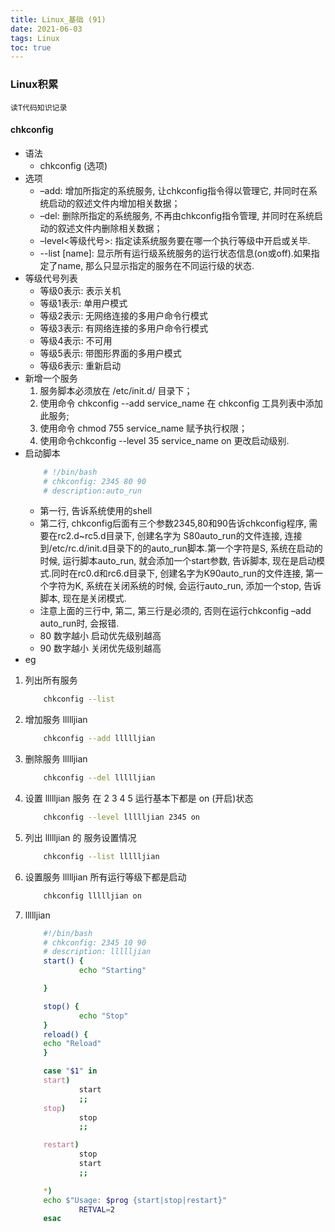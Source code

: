 ```yaml
---
title: Linux_基础 (91)
date: 2021-06-03
tags: Linux
toc: true
---
```


### Linux积累
    读T代码知识记录

<!-- more -->

#### chkconfig
- 语法
    * chkconfig (选项)
- 选项
    * –add: 增加所指定的系统服务, 让chkconfig指令得以管理它, 并同时在系统启动的叙述文件内增加相关数据；
    * –del: 删除所指定的系统服务, 不再由chkconfig指令管理, 并同时在系统启动的叙述文件内删除相关数据；
    * –level<等级代号>: 指定读系统服务要在哪一个执行等级中开启或关毕.
    * --list [name]:  显示所有运行级系统服务的运行状态信息(on或off).如果指定了name, 那么只显示指定的服务在不同运行级的状态.
- 等级代号列表
    * 等级0表示: 表示关机
    * 等级1表示: 单用户模式
    * 等级2表示: 无网络连接的多用户命令行模式
    * 等级3表示: 有网络连接的多用户命令行模式
    * 等级4表示: 不可用
    * 等级5表示: 带图形界面的多用户模式
    * 等级6表示: 重新启动
- 新增一个服务
    1. 服务脚本必须放在 /etc/init.d/ 目录下；
    2. 使用命令 chkconfig --add service_name 在 chkconfig 工具列表中添加此服务;
    3. 使用命令 chmod 755 service_name 赋予执行权限；
    4. 使用命令chkconfig --level 35 service_name on 更改启动级别.
- 启动脚本
    ```bash
        # !/bin/bash
        # chkconfig: 2345 80 90
        # description:auto_run
    ```
    * 第一行, 告诉系统使用的shell
    * 第二行, chkconfig后面有三个参数2345,80和90告诉chkconfig程序, 需要在rc2.d~rc5.d目录下, 创建名字为 S80auto_run的文件连接, 连接到/etc/rc.d/init.d目录下的的auto_run脚本.第一个字符是S, 系统在启动的时候, 运行脚本auto_run, 就会添加一个start参数, 告诉脚本, 现在是启动模式.同时在rc0.d和rc6.d目录下, 创建名字为K90auto_run的文件连接, 第一个字符为K, 系统在关闭系统的时候, 会运行auto_run, 添加一个stop, 告诉脚本, 现在是关闭模式.
    * 注意上面的三行中, 第二, 第三行是必须的, 否则在运行chkconfig –add auto_run时, 会报错.
    * 80 数字越小 启动优先级别越高
    * 90 数字越小 关闭优先级别越高
- eg
1. 列出所有服务
    ```bash
        chkconfig --list
    ```
2. 增加服务 llllljian
    ```bash
        chkconfig --add llllljian
    ```
3. 删除服务 llllljian
    ```bash
        chkconfig --del llllljian
    ```
4. 设置 llllljian 服务 在 2 3 4 5 运行基本下都是 on (开启)状态
    ```bash
        chkconfig --level llllljian 2345 on 
    ```
5. 列出 llllljian 的 服务设置情况
    ```bash
        chkconfig --list llllljian
    ```
6. 设置服务 llllljian 所有运行等级下都是启动 
    ```bash
        chkconfig llllljian on
    ```
7. llllljian
    ```bash
        #!/bin/bash
        # chkconfig: 2345 10 90
        # description: llllljian
        start() {
                echo "Starting"

        }

        stop() {
                echo "Stop"
        }
        reload() {
        echo "Reload"
        }

        case "$1" in
        start)
                start
                ;;
        stop)
                stop
                ;;

        restart)
                stop
                start
                ;;

        *)
        echo $"Usage: $prog {start|stop|restart}"
                RETVAL=2
        esac
    ```


